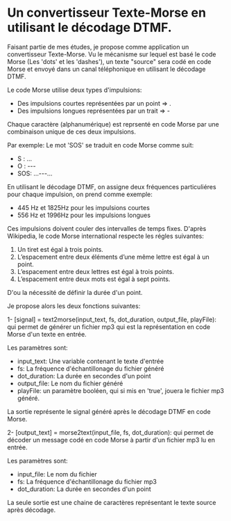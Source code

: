 # Un convertisseur Texte-Morse en utilisant le décodage DTMF.

Faisant partie de mes études, je propose comme application un convertisseur Texte-Morse.
Vu le mécanisme sur lequel est basé le code Morse  (Les 'dots' et les 'dashes'), un texte "source" sera codé en code Morse et envoyé dans un canal téléphonique en utilisant le décodage DTMF.

Le code Morse utilise deux types d'impulsions:
- Des impulsions courtes représentées par un point => .
- Des impulsions longues représentées par un trait => -

Chaque caractère (alphanumérique) est reprsenté en code Morse par une combinaison unique de ces deux impulsions.

Par exemple:
Le mot 'SOS' se traduit en code Morse comme suit:
- S : ...
- O : ---
- SOS: ...---...


En utilisant le décodage DTMF, on assigne deux fréquences particuliéres pour chaque impulsion, on prend comme exemple:
- 445 Hz et 1825Hz pour les impulsions courtes
- 556 Hz et 1996Hz pour les impulsions longues

Ces impulsions doivent couler des intervalles de temps fixes.
D'après Wikipedia, le code Morse international respecte les régles suivantes:
1. Un tiret est égal à trois points.
2. L’espacement entre deux éléments d’une même lettre est égal à un point.
3. L’espacement entre deux lettres est égal à trois points.
4. L’espacement entre deux mots est égal à sept points.

D'ou la nécessité de définir la durée d'un point.

Je propose alors les deux fonctions suivantes:

1- [signal] = text2morse(input_text, fs, dot_duration, output_file, playFile):  qui permet de générer un fichier mp3 qui est la représentation en code  Morse d'un texte en entrée.

Les paramètres sont:
- input_text: Une variable contenant le texte d'entrée
- fs: La fréquence d'échantillonage du fichier généré
- dot_duration: La durée en secondes d'un point
- output_file: Le nom du fichier généré
- playFile: un paramètre booléen, qui si mis en 'true', jouera le fichier mp3 généré.

La sortie représente le signal généré après le décodage DTMF en code Morse.

2- [output_text] = morse2text(input_file, fs, dot_duration): qui permet de décoder un message codé en code Morse à partir d'un fichier mp3 lu en entrée.

Les paramètres sont:
- input_file: Le nom du fichier 
- fs: La fréquence d'échantillonage du fichier mp3
- dot_duration: La durée en secondes d'un point

La seule sortie est une chaine de caractères représentant le texte source après décodage.

